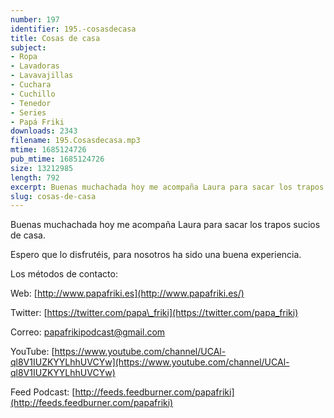 ```yaml
---
number: 197
identifier: 195.-cosasdecasa
title: Cosas de casa
subject:
- Ropa
- Lavadoras
- Lavavajillas
- Cuchara
- Cuchillo
- Tenedor
- Series
- Papá Friki
downloads: 2343
filename: 195.Cosasdecasa.mp3
mtime: 1685124726
pub_mtime: 1685124726
size: 13212985
length: 792
excerpt: Buenas muchachada hoy me acompaña Laura para sacar los trapos sucios de casa.
slug: cosas-de-casa
---
```

Buenas muchachada hoy me acompaña Laura para sacar los trapos sucios de casa.

Espero que lo disfrutéis, para nosotros ha sido una buena experiencia.

Los métodos de contacto:

Web: [http://www.papafriki.es](http://www.papafriki.es/)

Twitter: [https://twitter.com/papa\_friki](https://twitter.com/papa_friki)

Correo: [papafrikipodcast@gmail.com](https://archive.org/details/papafrikipodast@gmail.com)

YouTube: [https://www.youtube.com/channel/UCAl-ql8V1IUZKYYLhhUVCYw](https://www.youtube.com/channel/UCAl-ql8V1IUZKYYLhhUVCYw)

Feed Podcast: [http://feeds.feedburner.com/papafriki](http://feeds.feedburner.com/papafriki)